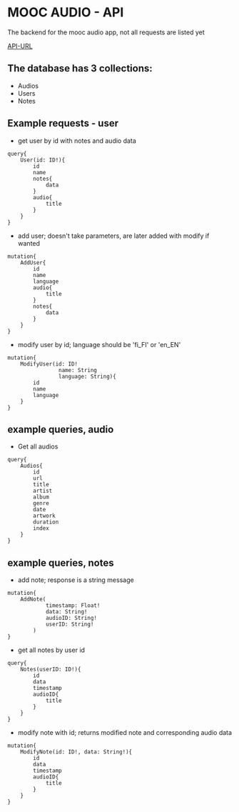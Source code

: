 # MOOC AUDIO - API

The backend for the mooc audio app, not all requests are listed yet

[API-URL](http://matiasjj.jelastic.metropolia.fi)

## The database has 3 collections:

 - Audios
 - Users
 - Notes

## Example requests - user

 - get user by id with notes and audio data
```
query{
    User(id: ID!){
        id
        name
        notes{
            data
        }
        audio{
            title
        }
    }
}
```

 - add user; doesn't take parameters, are later added with modify if wanted
```
mutation{
    AddUser{
        id
        name
        language
        audio{
            title
        }
        notes{
            data
        }
    }
}

````
 - modify user by id; language should be 'fi_FI' or 'en_EN' 
``` 
mutation{
    ModifyUser(id: ID!
                name: String
                language: String){
        id
        name
        language
    }
}
```

## example queries, audio

 - Get all audios
```
query{
    Audios{
        id
        url
        title
        artist
        album
        genre
        date
        artwork
        duration
        index
    }
}
```

## example queries, notes

 - add note; response is a string message
```
mutation{
    AddNote(
            timestamp: Float!
            data: String!         
            audioID: String!           
            userID: String!
        )
}
```

 - get all notes by user id
```
query{
    Notes(userID: ID!){
        id
        data
        timestamp
        audioID{
            title
        }
    }
}
```

 - modify note with id; returns modified note and corresponding audio data
```
mutation{
    ModifyNote(id: ID!, data: String!){
        id
        data
        timestamp
        audioID{
            title
        }
    }
}
```
